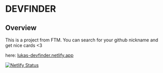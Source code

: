 # DEVFINDER

## Overview

This is a project from FTM. You can search for your github nickname and get nice cards <3

here: [lukas-devfinder.netlify.app](https://lukas-devfinder.netlify.app/)

[![Netlify Status](https://api.netlify.com/api/v1/badges/408c2569-4804-4c18-8f9f-058902ae1973/deploy-status)](https://app.netlify.com/sites/lukas-devfinder/deploys)
